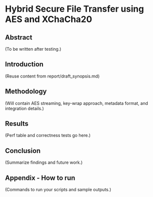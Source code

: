 # Hybrid Secure File Transfer using AES and XChaCha20

## Abstract
(To be written after testing.)

## Introduction
(Reuse content from report/draft_synopsis.md)

## Methodology
(Will contain AES streaming, key-wrap approach, metadata format, and integration details.)

## Results
(Perf table and correctness tests go here.)

## Conclusion
(Summarize findings and future work.)

## Appendix - How to run
(Commands to run your scripts and sample outputs.)

